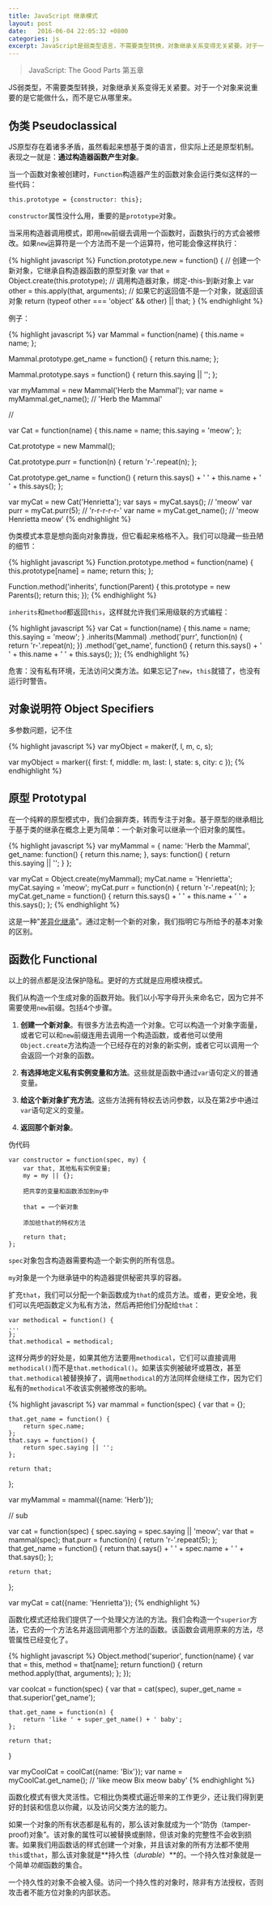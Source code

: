 ```yaml
---
title: JavaScript 继承模式
layout: post
date:   2016-06-04 22:05:32 +0800
categories: js
excerpt: JavaScript是弱类型语言，不需要类型转换，对象继承关系变得无关紧要。对于一个对象来说重要的是它能做什么，而不是它从哪里来。
---
```


> JavaScript: The Good Parts 第五章

JS弱类型，不需要类型转换，对象继承关系变得无关紧要。对于一个对象来说重要的是它能做什么，而不是它从哪里来。

## 伪类 Pseudoclassical

JS原型存在着诸多矛盾，虽然看起来想基于类的语言，但实际上还是原型机制。表现之一就是：**通过构造器函数产生对象**。

当一个函数对象被创建时，`Function`构造器产生的函数对象会运行类似这样的一些代码：

	this.prototype = {constructor: this};

`constructor`属性没什么用，重要的是`prototype`对象。

当采用构造器调用模式，即用`new`前缀去调用一个函数时，函数执行的方式会被修改。如果`new`运算符是一个方法而不是一个运算符，他可能会像这样执行：

{% highlight javascript %}
Function.prototype.new = function() {
	// 创建一个新对象，它继承自构造器函数的原型对象
	var that = Object.create(this.prototype);
	// 调用构造器对象，绑定-this-到新对象上
	var other = this.apply(that, arguments);
	// 如果它的返回值不是一个对象，就返回该对象
	return (typeof other === 'object' && other) || that;
}
{% endhighlight %}

例子：

{% highlight javascript %}
var Mammal = function(name) {
	this.name = name;
};

Mammal.prototype.get_name = function() {
	return this.name;
};

Mammal.prototype.says = function() {
	return this.saying || '';
};

var myMammal = new Mammal('Herb the Mammal');
var name = myMammal.get_name(); // 'Herb the Mammal'

//

var Cat = function(name) {
	this.name = name;
	this.saying = 'meow';
};

Cat.prototype = new Mammal();

Cat.prototype.purr = function(n) {
	return 'r-'.repeat(n);
};

Cat.prototype.get_name = function() {
	return this.says() + ' ' + this.name + ' ' + this.says();
};

var myCat = new Cat('Henrietta');
var says = myCat.says(); // 'meow'
var purr = myCat.purr(5); // 'r-r-r-r-r-'
var name = myCat.get_name(); // 'meow Henrietta meow'
{% endhighlight %}

伪类模式本意是想向面向对象靠拢，但它看起来格格不入。我们可以隐藏一些丑陋的细节：

{% highlight javascript %}
Function.prototype.method = function(name) {
	this.prototype[name] = name;
	return this;
};

Function.method('inherits', function(Parent) {
	this.prototype = new Parents();
	return this;
});
{% endhighlight %}

`inherits`和`method`都返回`this`，这样就允许我们采用级联的方式编程：

{% highlight javascript %}
var Cat = function(name) {
	this.name = name;
	this.saying = 'meow';
}
.inherits(Mammal)
.method('purr', function(n) {
	return 'r-'.repeat(n);
})
.method('get_name', function() {
	return this.says() + ' ' + this.name + ' ' + this.says();
});
{% endhighlight %}

危害：没有私有环境，无法访问父类方法。如果忘记了`new`，`this`就错了，也没有运行时警告。

## 对象说明符 Object Specifiers

多参数问题，记不住

{% highlight javascript %}
var myObject = maker(f, l, m, c, s);

var myObject = marker({
	first: f,
	middle: m,
	last: l,
	state: s,
	city: c
});
{% endhighlight %}

## 原型 Prototypal

在一个纯粹的原型模式中，我们会摒弃类，转而专注于对象。基于原型的继承相比于基于类的继承在概念上更为简单：一个新对象可以继承一个旧对象的属性。

{% highlight javascript %}
var myMammal = {
	name: 'Herb the Mammal',
	get_name: function() {
		return this.name;
	},
	says: function() {
		return this.saying || '';
	}
};

var myCat = Object.create(myMammal);
myCat.name = 'Henrietta';
myCat.saying = 'meow';
myCat.purr = function(n) {
	return 'r-'.repeat(n);
};
myCat.get_name = function() {
	return this.says() + ' ' + this.name + ' ' + this.says();
};
{% endhighlight %}

这是一种"[差异化继承](https://developer.mozilla.org/en/docs/Differential_inheritance_in_JavaScript)"。通过定制一个新的对象，我们指明它与所给予的基本对象的区别。

## 函数化 Functional

以上的弱点都是没法保护隐私。更好的方式就是应用模块模式。

我们从构造一个生成对象的函数开始。我们以小写字母开头来命名它，因为它并不需要使用`new`前缀。包括4个步骤。

1. **创建一个新对象**。有很多方法去构造一个对象。它可以构造一个对象字面量，或者它可以和`new`前缀连用去调用一个构造函数，或者他可以使用`Object.create`方法构造一个已经存在的对象的新实例，或者它可以调用一个会返回一个对象的函数。

2. **有选择地定义私有实例变量和方法**。这些就是函数中通过`var`语句定义的普通变量。

3. **给这个新对象扩充方法**。这些方法拥有特权去访问参数，以及在第2步中通过`var`语句定义的变量。

4. **返回那个新对象**。

伪代码
```
var constructor = function(spec, my) {
	var that, 其他私有实例变量;
	my = my || {};

	把共享的变量和函数添加到my中

	that = 一个新对象

	添加给that的特权方法

	return that;
};

```

`spec`对象包含构造器需要构造一个新实例的所有信息。

`my`对象是一个为继承链中的构造器提供秘密共享的容器。

扩充`that`，我们可以分配一个新函数成为`that`的成员方法。或者，更安全地，我们可以先吧函数定义为私有方法，然后再把他们分配给`that`：

```
var methodical = function() {
...
};
that.methodical = methodical;
```
这样分两步的好处是，如果其他方法要用`methodical`，它们可以直接调用`methodical()`而不是`that.methodical()`。如果该实例被破坏或篡改，甚至`that.methodical`被替换掉了，调用`methodical`的方法同样会继续工作，因为它们私有的`methodical`不收该实例被修改的影响。

{% highlight javascript %}
var mammal = function(spec) {
	var that = {};

	that.get_name = function() {
		return spec.name;
	};
	that.says = function() {
		return spec.saying || '';
	};

	return that;
};

var myMammal = mammal({name: 'Herb'});

// sub

var cat = function(spec) {
	spec.saying = spec.saying || 'meow';
	var that = mammal(spec);
	that.purr = function(n) {
		return 'r-'.repeat(5);
	};
	that.get_name = function() {
		return that.says() + ' ' + spec.name + ' ' + that.says();
	};

	return that;
};

var myCat = cat({name: 'Henrietta'});
{% endhighlight %}

函数化模式还给我们提供了一个处理父方法的方法。我们会构造一个`superior`方法，它去的一个方法名并返回调用那个方法的函数。该函数会调用原来的方法，尽管属性已经变化了。

{% highlight javascript %}
Object.method('superior', function(name) {
	var that = this,
		method = that[name];
	return function() {
		return method.apply(that, arguments);
	};
});


var coolcat = function(spec) {
    var that = cat(spec),
        super_get_name = that.superior('get_name');

    that.get_name = function(n) {
        return 'like ' + super_get_name() + ' baby';
    };

    return that;
}

var myCoolCat = coolCat({name: 'Bix'});
var name = myCoolCat.get_name(); // 'like meow Bix meow baby'
{% endhighlight %}

函数化模式有很大灵活性。它相比伪类模式逼近带来的工作更少，还让我们得到更好的封装和信息以你藏，以及访问父类方法的能力。

如果一个对象的所有状态都是私有的，那么该对象就成为一个“防伪（tamper-proof)对象”。该对象的属性可以被替换或删除，但该对象的完整性不会收到损害。如果我们用函数话的样式创建一个对象，并且该对象的所有方法都不使用`this`或`that`，那么该对象就是**持久性（*durable*）**的。一个持久性对象就是一个简单*功能*函数的集合。

一个持久性的对象不会被入侵。访问一个持久性的对象时，除非有方法授权，否则攻击者不能方位对象的内部状态。
